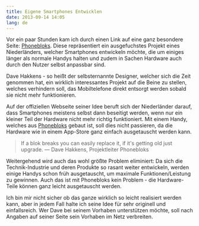 ```yaml
---
title: Eigene Smartphones Entwicklen
date: 2013-09-14 14:05
lang: de
---
```


Vor ein paar Stunden kam ich durch einen Link auf eine ganz besondere Seite: [Phonebloks][1]. Diese repräsentiert ein ausgefuchstes Projekt eines Niederländers, welcher Smartphones entwickeln möchte, die um einiges länger als normale Handys halten und zudem in Sachen Hardware auch durch den Nutzer selbst anpassbar sind.

Dave Hakkens - so heißt der selbsternannte Designer, welcher sich die Zeit genommen hat, ein wirklich interessantes Projekt auf die Beine zu stellen, welches verhindern soll, das Mobiltelefone direkt entsorgt werden sobald sie nicht mehr funktionieren.

Auf der offiziellen Webseite seiner Idee beruft sich der Niederländer darauf, dass Smartphones meistens selbst dann beseitigt werden, wenn nur ein kleiner Teil der Hardware nicht mehr richtig funktioniert. Mit einem Handy, welches aus [Phonebloks][1] gebaut ist, soll dies nicht passieren, da die Hardware wie in einem App-Store ganz einfach ausgetauscht werden kann.

> If a blok breaks you can easily replace it, if it's getting old just upgrade. — Dave Hakkens, Projektleiter Phonebloks

Weitergehend wird auch das wohl größte Problem eliminiert: Da sich die Technik-Industrie und deren Produkte so rasant weiter entwickeln, werden einige Handys schon früh ausgetauscht, um maximale Funktionen/Leistung zu gewinnen. Auch das ist mit Phonebloks kein Problem - die Hardware-Teile können ganz leicht ausgetauscht werden.

Ich bin mir nicht sicher ob das ganze wirklich so leicht realisiert werden kann, aber in jedem Fall halte ich seine Idee für sehr originell und einfallsreich. Wer Dave bei seinem Vorhaben unterstützen möchte, soll nach Angaben auf seiner Seite sein Vorhaben im Netz verbreiten.

[1]: http://phonebloks.com/